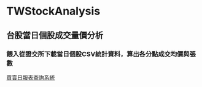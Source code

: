 # TWStockAnalysis

## 台股當日個股成交量價分析

### 餵入從證交所下載當日個股CSV統計資料，算出各分點成交均價與張數
[買賣日報表查詢系統](https://bsr.twse.com.tw/bshtm/)
